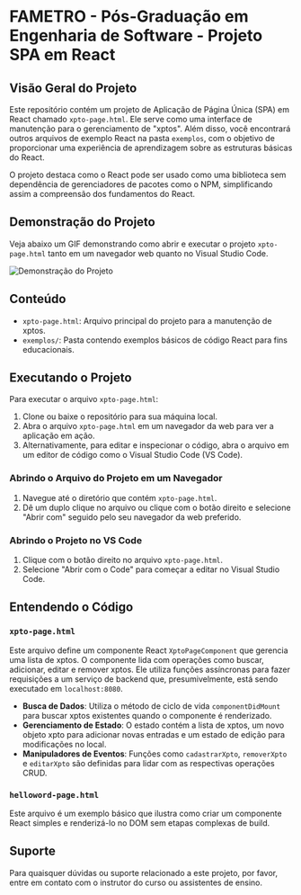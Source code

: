 # FAMETRO - Pós-Graduação em Engenharia de Software - Projeto SPA em React

## Visão Geral do Projeto

Este repositório contém um projeto de Aplicação de Página Única (SPA) em React chamado `xpto-page.html`. Ele serve como uma interface de manutenção para o gerenciamento de "xptos". Além disso, você encontrará outros arquivos de exemplo React na pasta `exemplos`, com o objetivo de proporcionar uma experiência de aprendizagem sobre as estruturas básicas do React.

O projeto destaca como o React pode ser usado como uma biblioteca sem dependência de gerenciadores de pacotes como o NPM, simplificando assim a compreensão dos fundamentos do React.

## Demonstração do Projeto

Veja abaixo um GIF demonstrando como abrir e executar o projeto `xpto-page.html` tanto em um navegador web quanto no Visual Studio Code.

![Demonstração do Projeto](animacao.gif)


## Conteúdo

- `xpto-page.html`: Arquivo principal do projeto para a manutenção de xptos.
- `exemplos/`: Pasta contendo exemplos básicos de código React para fins educacionais.

## Executando o Projeto

Para executar o arquivo `xpto-page.html`:

1. Clone ou baixe o repositório para sua máquina local.
2. Abra o arquivo `xpto-page.html` em um navegador da web para ver a aplicação em ação.
3. Alternativamente, para editar e inspecionar o código, abra o arquivo em um editor de código como o Visual Studio Code (VS Code).

### Abrindo o Arquivo do Projeto em um Navegador

1. Navegue até o diretório que contém `xpto-page.html`.
2. Dê um duplo clique no arquivo ou clique com o botão direito e selecione "Abrir com" seguido pelo seu navegador da web preferido.

### Abrindo o Projeto no VS Code

1. Clique com o botão direito no arquivo `xpto-page.html`.
2. Selecione "Abrir com o Code" para começar a editar no Visual Studio Code.

## Entendendo o Código

### `xpto-page.html`

Este arquivo define um componente React `XptoPageComponent` que gerencia uma lista de xptos. O componente lida com operações como buscar, adicionar, editar e remover xptos. Ele utiliza funções assíncronas para fazer requisições a um serviço de backend que, presumivelmente, está sendo executado em `localhost:8080`.

- **Busca de Dados**: Utiliza o método de ciclo de vida `componentDidMount` para buscar xptos existentes quando o componente é renderizado.
- **Gerenciamento de Estado**: O estado contém a lista de xptos, um novo objeto xpto para adicionar novas entradas e um estado de edição para modificações no local.
- **Manipuladores de Eventos**: Funções como `cadastrarXpto`, `removerXpto` e `editarXpto` são definidas para lidar com as respectivas operações CRUD.

### `helloword-page.html`

Este arquivo é um exemplo básico que ilustra como criar um componente React simples e renderizá-lo no DOM sem etapas complexas de build.

## Suporte

Para quaisquer dúvidas ou suporte relacionado a este projeto, por favor, entre em contato com o instrutor do curso ou assistentes de ensino.

